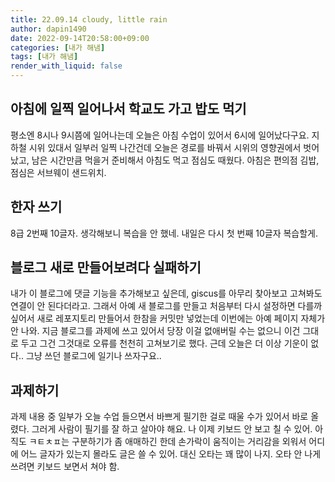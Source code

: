 ```yaml
---
title: 22.09.14 cloudy, little rain
author: dapin1490
date: 2022-09-14T20:58:00+09:00
categories: [내가 해냄]
tags: [내가 해냄]
render_with_liquid: false
---
```


## 아침에 일찍 일어나서 학교도 가고 밥도 먹기
평소엔 8시나 9시쯤에 일어나는데 오늘은 아침 수업이 있어서 6시에 일어났다구요. 지하철 시위 있대서 일부러 일찍 나간건데 오늘은 경로를 바꿔서 시위의 영향권에서 벗어났고, 남은 시간만큼 먹을거 준비해서 아침도 먹고 점심도 때웠다. 아침은 편의점 김밥, 점심은 서브웨이 샌드위치.  
  
## 한자 쓰기
8급 2번째 10글자. 생각해보니 복습을 안 했네. 내일은 다시 첫 번째 10글자 복습할게.  
  
## 블로그 새로 만들어보려다 실패하기
내가 이 블로그에 댓글 기능을 추가해보고 싶은데, giscus를 아무리 찾아보고 고쳐봐도 연결이 안 된다더라고. 그래서 아예 새 블로그를 만들고 처음부터 다시 설정하면 다를까 싶어서 새로 레포지토리 만들어서 한참을 커밋만 넣었는데 이번에는 아예 페이지 자체가 안 나와. 지금 블로그를 과제에 쓰고 있어서 당장 이걸 없애버릴 수는 없으니 이건 그대로 두고 그건 그것대로 오류를 천천히 고쳐보기로 했다. 근데 오늘은 더 이상 기운이 없다.. 그냥 쓰던 블로그에 일기나 쓰자구요..  
  
## 과제하기
과제 내용 중 일부가 오늘 수업 들으면서 바쁘게 필기한 걸로 때울 수가 있어서 바로 올렸다. 그러게 사람이 필기를 잘 하고 살아야 해요. 나 이제 키보드 안 보고 칠 수 있어. 아직도 ㅋㅌㅊㅍ는 구분하기가 좀 애매하긴 한데 손가락이 움직이는 거리감을 외워서 어디에 어느 글자가 있는지 몰라도 글은 쓸 수 있어. 대신 오타는 꽤 많이 나지. 오타 안 나게 쓰려면 키보드 보면서 쳐야 함.